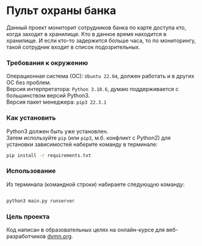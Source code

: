 # Пульт охраны банка

Данный проект мониторит сотрудников банка по карте доступа кто, когда заходит в хранилище.
Кто в данное время находится в хранилище. И если кто-то задержится больше часа, то по мониторингу,
такой сотрудник входит в список подозрительных.


### Требования к окружению

Операционная система (ОС): `Ubuntu 22.04`, должен работать и в других ОС без проблем.</br>
Версия интерпретатора: `Python 3.10.6`, думаю поддерживается с большинством версий Python3.</br>
Версия пакет менеджера: `pip3 22.3.1`</br>


### Как установить

Python3 должен быть уже установлен.</br>
Затем используйте `pip` (или `pip3`, м.б. конфликт с Python2)
для установки зависимостей наберите команду в терминале:
```bash
pip install -r requirements.txt
```

### Использование

Из терминала (командной строки) набираете следующую команду:

```bash

python3 main.py runserver

```


### Цель проекта

Код написан в образовательных целях на онлайн-курсе для веб-разработчиков [dvmn.org](https://dvmn.org/).
